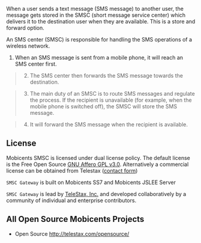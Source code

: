 When a user sends a text message (SMS message) to another user, the message gets stored in the SMSC (short message service center) which delivers it to the destination user when they are available. This is a store and forward option.

An SMS center (SMSC) is responsible for handling the SMS operations of a wireless network.

  1. When an SMS message is sent from a mobile phone, it will reach an SMS center first.

> 2) The SMS center then forwards the SMS message towards the destination.

> 3) The main duty of an SMSC is to route SMS messages and regulate the process. If the recipient is unavailable (for example, when the mobile phone is switched off), the SMSC will store the SMS message.

> 4) It will forward the SMS message when the recipient is available.

## License ##
Mobicents SMSC is licensed under dual license policy. The default license is the Free Open Source [GNU Affero GPL v3.0](http://www.gnu.org/licenses/agpl-3.0.html). Alternatively a commercial license can be obtained from Telestax ([contact form](http://www.telestax.com/contactus/#InquiryForm))

`SMSC Gateway` is built on Mobicents SS7 and Mobicents JSLEE Server


`SMSC Gateway` is lead by [TeleStax, Inc.](http://www.telestax.com) and developed collaboratively by a community of individual and enterprise contributors.

## All Open Source Mobicents Projects ##
  * Open Source http://telestax.com/opensource/